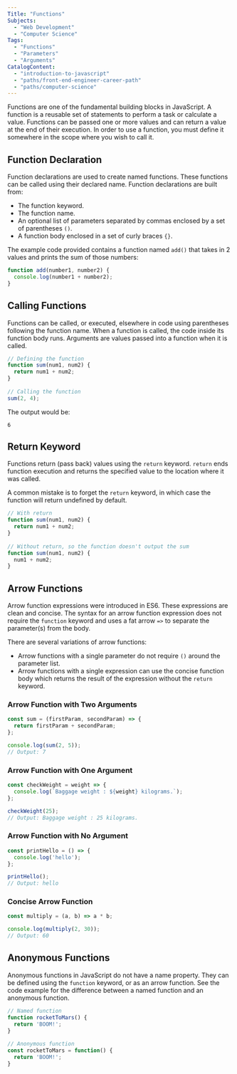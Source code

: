 ```yaml
---
Title: "Functions"
Subjects:
  - "Web Development"
  - "Computer Science"
Tags: 
  - "Functions"
  - "Parameters"
  - "Arguments"
CatalogContent:
  - "introduction-to-javascript"
  - "paths/front-end-engineer-career-path"
  - "paths/computer-science"
---
```


Functions are one of the fundamental building blocks in JavaScript. A function is a reusable set of statements to perform a task or calculate a value. Functions can be passed one or more values and can return a value at the end of their execution. In order to use a function, you must define it somewhere in the scope where you wish to call it.

## Function Declaration

Function declarations are used to create named functions. These functions can be called using their declared name. Function declarations are built from:

- The function keyword.
- The function name.
- An optional list of parameters separated by commas enclosed by a set of parentheses `()`.
- A function body enclosed in a set of curly braces `{}`.

The example code provided contains a function named `add()` that takes in 2 values and prints the sum of those numbers:

```js
function add(number1, number2) {
  console.log(number1 + number2);
}
```

## Calling Functions

Functions can be called, or executed, elsewhere in code using parentheses following the function name. When a function is called, the code inside its function body runs. Arguments are values passed into a function when it is called.

```js
// Defining the function
function sum(num1, num2) {
  return num1 + num2;
}
 
// Calling the function
sum(2, 4);
```

The output would be:

```output
6
```

## Return Keyword

Functions return (pass back) values using the `return` keyword. `return` ends function execution and returns the specified value to the location where it was called. 

A common mistake is to forget the `return` keyword, in which case the function will return undefined by default.

```js
// With return
function sum(num1, num2) {
  return num1 + num2;
}
 
// Without return, so the function doesn't output the sum
function sum(num1, num2) {
  num1 + num2;
}
```

## Arrow Functions

Arrow function expressions were introduced in ES6. These expressions are clean and concise. The syntax for an arrow function expression does not require the `function` keyword and uses a fat arrow `=>` to separate the parameter(s) from the body.

There are several variations of arrow functions:

* Arrow functions with a single parameter do not require `()` around the parameter list.
* Arrow functions with a single expression can use the concise function body which returns the result of the expression without the `return` keyword.

### Arrow Function with Two Arguments 

```js
const sum = (firstParam, secondParam) => { 
  return firstParam + secondParam; 
}; 

console.log(sum(2, 5)); 
// Output: 7 
```

### Arrow Function with One Argument 

```js
const checkWeight = weight => { 
  console.log(`Baggage weight : ${weight} kilograms.`); 
}; 

checkWeight(25); 
// Output: Baggage weight : 25 kilograms.
```

### Arrow Function with No Argument

```js
const printHello = () => { 
  console.log('hello'); 
}; 

printHello(); 
// Output: hello
```

### Concise Arrow Function

```js
const multiply = (a, b) => a * b; 

console.log(multiply(2, 30)); 
// Output: 60
```

## Anonymous Functions

Anonymous functions in JavaScript do not have a name property. They can be defined using the `function` keyword, or as an arrow function. See the code example for the difference between a named function and an anonymous function.

```js
// Named function
function rocketToMars() {
  return 'BOOM!';
}
 
// Anonymous function
const rocketToMars = function() {
  return 'BOOM!';
}
```
